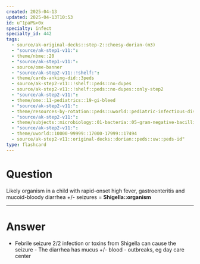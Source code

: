 ```yaml
---
created: 2025-04-13
updated: 2025-04-13T10:53
id: u^1paP&>0x
specialty: infect
specialty_id: 442
tags:
  - source/ak-original-decks::step-2::cheesy-dorian-(m3)
  - "source/ak-step1-v11:": 
  - theme/nbme::20
  - "source/ak-step1-v11:": 
  - source/ome-banner
  - "source/ak-step2-v11::!shelf:": 
  - theme/cards-anking-did::3peds
  - source/ak-step2-v11::!shelf::peds::no-dupes
  - source/ak-step2-v11::!shelf::peds::no-dupes::only-step2
  - "source/ak-step2-v11:": 
  - theme/ome::11-pediatrics::19-gi-bleed
  - "source/ak-step2-v11:": 
  - theme/resources-by-rotation::peds::uworld::pediatric-infectious-disease::peds-infectious-disease-dorian
  - "source/ak-step2-v11:": 
  - theme/subjects::microbiology::01-bacteria::05-gram-negative-bacilli-enteric::shigella-dysenteriae
  - "source/ak-step2-v11:": 
  - theme/uworld::10000-99999::17000-17999::17494
  - source/ak-step2-v11::original-decks::dorian::peds::uw::peds-id"
type: flashcard
---
```


# Question
Likely organism in a child with rapid-onset high fever,  gastroenteritis and mucoid-bloody diarrhea +/- seizures = **Shigella::organism**

---

# Answer
- Febrile seizure 2/2 infection or toxins from Shigella can cause the seizure - The diarrhea has mucus +/- blood  - outbreaks, eg day care center